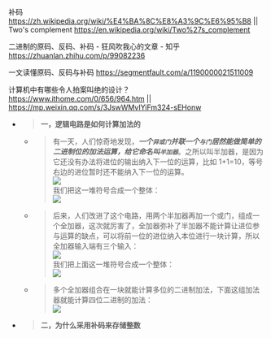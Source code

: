 
补码 https://zh.wikipedia.org/wiki/%E4%BA%8C%E8%A3%9C%E6%95%B8 || Two's complement https://en.wikipedia.org/wiki/Two%27s_complement

二进制的原码、反码、补码 - 狂风吹我心的文章 - 知乎 https://zhuanlan.zhihu.com/p/99082236

一文读懂原码、反码与补码 https://segmentfault.com/a/1190000021511009

计算机中有哪些令人拍案叫绝的设计？ https://www.ithome.com/0/656/964.htm || https://mp.weixin.qq.com/s/3JswWMvIYiFm324-sEHonw
- > **一，逻辑电路是如何计算加法的**
  * > 有一天，人们惊奇地发现，***一个`异或门`并联一个`与门`居然能做简单的二进制位的加法运算，给它命名叫`半加器`***。之所以叫半加器，是因为它还没有办法将进位的输出纳入下一位的运算，比如 1+1=10，等号右边的进位暂时还不能纳入下一位的运算。 <br> ![](https://img.ithome.com/newsuploadfiles/2022/11/9ac5a6f6-3d09-4f48-b506-aa4e4cfa03df.png) <br> 我们把这一堆符号合成一个整体： <br> ![](https://img.ithome.com/newsuploadfiles/2022/11/f87f0677-3b19-48ca-9252-c17b749f2732.png)
  * > 后来，人们改进了这个电路，用两个半加器再加一个或门，组成一个全加器，这次就厉害了，全加器弥补了半加器不能计算让进位参与运算的缺点，可以将前一位的进位纳入本位进行一块计算，所以全加器输入端有三个输入： <br> ![](https://img.ithome.com/newsuploadfiles/2022/11/01efe994-6ee6-4580-95a4-5e119c8419ce.png) <br> 我们把上面这一堆符号合成一个整体：<br> ![](https://img.ithome.com/newsuploadfiles/2022/11/30e5e762-90b6-47b8-b3d1-3a5168dc23b9.png)
  * > 多个全加器组合在一块就能计算多位的二进制加法，下面这组加法器就能计算四位二进制的加法： <br> ![](https://img.ithome.com/newsuploadfiles/2022/11/afad9712-6b63-4a90-a930-94039392bf2d.png)
- > **二，为什么采用补码来存储整数**
